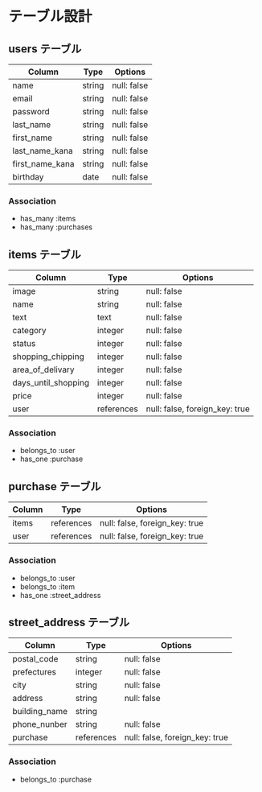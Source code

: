 # テーブル設計

## users テーブル

| Column          | Type    | Options     |
| --------------- | ------- | ----------- |
| name            | string  | null: false |
| email           | string  | null: false |
| password        | string  | null: false |
| last_name       | string  | null: false |
| first_name      | string  | null: false |
| last_name_kana  | string  | null: false |
| first_name_kana | string  | null: false |
| birthday        | date    | null: false |

### Association

- has_many :items
- has_many :purchases

## items テーブル

| Column              | Type       | Options                        |
| ------------------- | ---------- | ------------------------------ |
| image               | string     | null: false                    |
| name                | string     | null: false                    |
| text                | text       | null: false                    |
| category            | integer    | null: false                    |
| status              | integer    | null: false                    |
| shopping_chipping   | integer    | null: false                    |
| area_of_delivary    | integer    | null: false                    |
| days_until_shopping | integer    | null: false                    |
| price               | integer    | null: false                    |
| user                | references | null: false, foreign_key: true |

### Association

- belongs_to :user
- has_one :purchase

## purchase テーブル

| Column                | Type       | Options                        |
| --------------------- | ---------- | ------------------------------ |
| items                 | references | null: false, foreign_key: true |
| user                  | references | null: false, foreign_key: true |

### Association

- belongs_to :user
- belongs_to :item
- has_one :street_address

## street_address テーブル

| Column        | Type       | Options                        |
| ------------- | ---------- | ------------------------------ |
| postal_code   | string     | null: false                    |
| prefectures   | integer    | null: false                    |
| city          | string     | null: false                    |
| address       | string     | null: false                    |
| building_name | string     |                                |
| phone_nunber  | string     | null: false                    |
| purchase      | references | null: false, foreign_key: true |

### Association

- belongs_to :purchase